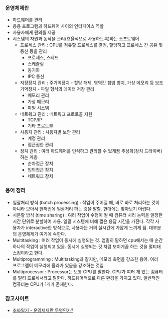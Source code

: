 ### 운영체제란
* 하드웨어를 관리
* 응용 프로그램과 하드웨어 사이의 인터페이스 역할
* 사용자에게 편의를 제공
* 시스템의 자원과 동작을 관리(효율적으로 사용하도록)하는 소프트웨어
  * 프로세스 관리 : CPU를 점유할 프로세스를 결정, 할당하고 프로세스 간 공유 및 통신 등을 관리
    * 프로세스, 스레드
    * 스케줄링
    * 동기화
    * IPC 통신
  * 저장장치 관리 : 주기억장치 - 할당 해제, 영역간 침범 방지, 가상 메모리 등 보조기억장치 - 파일 형식의 데이터 저장 관리
    * 메모리 관리
    * 가상 메모리
    * 파일 시스템
  * 네트워크 관리 : 네트워크 프로토콜 지원
    * TCP/IP
    * 기타 프로토콜
  * 사용자 관리 : 사용자별 보안 관리
    * 계정 관리
    * 접근권한 관리
  * 장치 관리 : 여러 하드웨어를 인식하고 관리할 수 있게끔 추상화(장치 드라이버)하는 계층
    * 순차접근 장치
    * 임의접근 장치
    * 네트워크 장치


### 용어 정리
* 일괄처리 방식 (batch processing) : 작업이 주어질 때, 바로 바로 처리하는 것이 아니라 모아서 한꺼번에 일괄처리 하는 것을 말함. 현대에는 찾아보기 어렵다.
* 시분할 방식 (time sharing) : 여러 작업이 수행이 될 때 컴퓨터 처리 능력을 일정한 시간 단위로 분할하여 사용. 일괄 시스템에 비해 짧은 응답 시간을 가진다. 각각 사용자가 interactive한 방식으로, 사용자는 거의 실시간에 가깝게 느끼게 됨. 대부분의 운영체제가 여기에 속한다. 
* Multitasking : 여러 작업이 동시에 실행되는 것. 엄밀히 말하면 cpu에서는 매 순간 하나의 작업이 실행되고 있음. 동시에 실행되는 것 처럼 보이게끔 하는 것을 멀티태스킹이라고 한다. 
* Multiprogramming : Multitasking과 같지만, 메모리 측면을 강조한 용어. 여러 프로그램이 메모리에 올라가 있음을 강조하는 것임 
* Multiprocessor : Processor는 보통 CPU를 말한다. CPU가 여러 개 있는 컴퓨터를 멀티 프로세서라고 말한다. 하드웨어적으로 다른 환경을 가지고 있다. 일반적인 컴퓨터는 CPU가 1개가 존재한다. 


### 참고사이트
* [초짜일기 - 운영체제란 무엇인가?](https://chozzza-diary.tistory.com/50)
